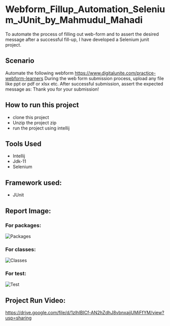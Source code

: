 # Webform_Fillup_Automation_Selenium_JUnit_by_Mahmudul_Mahadi
To automate the process of filling out web-form and to assert the desired message after a successful fill-up, I have developed a Selenium junit project.

## Scenario
Automate the following webform
https://www.digitalunite.com/practice-webform-learners
During the web form submission process, upload any file like ppt or pdf or xlsx etc.
After successful submission, assert the expected message as: Thank you for your submission!

## How to run this project
- clone this project
- Unzip the project zip
- run the project using intellij

## Tools Used
- Intellij
- Jdk-11
- Selenium
  
## Framework used:
- JUnit
  
## Report Image: 

### For packages:
![Packages](https://github.com/mhm3990/Webform_Fillup_Automation_Selenium_JUnit/assets/48542736/d3934902-d462-470b-9812-1fe4882f6c50)

### For classes:
![Classes](https://github.com/mhm3990/Webform_Fillup_Automation_Selenium_JUnit/assets/48542736/d04560a7-2031-48c6-b7af-81687595ecf8)

### For test:
![Test](https://github.com/mhm3990/Webform_Fillup_Automation_Selenium_JUnit/assets/48542736/e070d187-ed6b-4026-8a1f-652e6a503c51)

## Project Run Video:
https://drive.google.com/file/d/1zlhIBICf-AN2hZdhJ8vbnxajjUMiFfYM/view?usp=sharing
